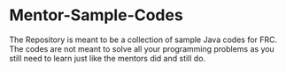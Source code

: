 # Mentor-Sample-Codes
The Repository is meant to be a collection of sample Java codes for FRC. The codes are not meant to solve all your programming problems as you still need to learn just like the mentors did and still do. 
